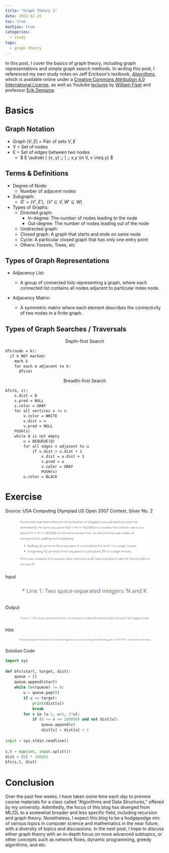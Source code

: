 ```yaml
---
title: "Graph Theory I"
date: 2022-02-25
toc: true
mathjax: true
categories:
  - study
tags:
  - graph theory
---
```


In this post, I cover the basics of graph theory, including graph representations and simple graph search methods. In writing this post, I referenced my own study notes on Jeff Erickson's textbook, [*Algorithms*](https://jeffe.cs.illinois.edu/teaching/algorithms/book/Algorithms-JeffE.pdf), which is available online under a [Creative Commons Attribution 4.0 International License](https://creativecommons.org/licenses/by/4.0/), as well as Youtube [lectures](https://www.youtube.com/watch?v=oDqjPvD54Ss&t=153s) by [William Fiset](https://www.youtube.com/watch?v=oDqjPvD54Ss&t=153s) and professor [Erik Demaine](https://www.youtube.com/watch?v=s-CYnVz-uh4).

# Basics

## Graph Notation

+ Graph $(V,E)$ = Pair of sets $V, E$
+ V = Set of nodes
+ E = Set of edges between two nodes
  + $ E \subset \{ \{x, y\} \;\; | \;\;  x,y \in V, x \neq y\} $



## Terms & Definitions

+ Degree of Node: 
  + Number of adjacent nodes
+ Subgraph:
  + $G' = (V', E'), \;\; (V' \subseteq V, W' \subseteq W)$
+ Types of Graphs:
  + Directed graph:
    + In-degree: The number of nodes leading to the node
    + Out-degree: The number of nodes leading out of the node
  + Undirected graph: 
  + Closed graph: A graph that starts and ends on same node
  + Cycle: A particular closed graph that has only one entry point
  + Others: Forests, Trees, etc





## Types of Graph Representations

+ Adjacency List:
  + A group of connected lists representing a graph, where each connected list contains all nodes adjacent to particular index node. 

+ Adjacency Matrix:
  + A symmetric matrix where each element describes the connectivity of two nodes in a finite graph. 


## Types of Graph Searches / Traversals

$$\text{Depth-first Search}$$

```
dfs(node = k):
  if k NOT marked:
    mark k
    for each m adjacent to k:
      dfs(m)
```
$$$$

$$\text{Breadth-first Search}$$

```
bfs(G, s):
    s.dist = 0
    s.pred = NULL
    s.color = GRAY
    for all vertices v != s
        v.color = WHITE
        v.dist = ∞
        v.pred = NULL
    PUSH(s)
    while Q is not empty
        u = DEQUEUE(Q)
        for all edges v adjacent to u
            if v.dist > u.dist + 1
                v.dist = u.dist + 1
                v.pred = u
                v.color = GRAY
                PUSH(v)
        u.color = BLACK
```


# Exercise

Source: USA Computing Olympiad US Open 2007 Contest, Silver No. 2


<figure class="align-center">
  <img src="/assets/images/john6.png" alt="">
</figure> 



Input

<figure class="align-center">
  <img src="/assets/images/john2.png" alt="">
</figure> 


Output

<figure class="align-center">
  <img src="/assets/images/john3.png" alt="">
</figure> 


Hint

<figure class="align-center">
  <img src="/assets/images/john4.png" alt="">
</figure> 


Solution Code


```python
import sys

def bfs(start, target, dist):
    queue = []
    queue.append(start)
    while len(queue) != 0:
        u = queue.pop(0)
        if u == target:
            print(dist[u])
            break
        for v in [u-1, u+1, 2*u]:
            if (0 <= v <= 100000) and not dist[v]:
                queue.append(v)
                dist[v] = dist[u] + 1

input = sys.stdin.readline()

s,t = map(int, input.split())
dist = [0] * 100001
bfs(s,t, dist)
```

# Conclusion

Over the past few weeks, I have taken some time each day to preview course materials for a class called "Algorithms and Data Structures," offered by my university. Admittedly, the focus of this blog has diverged from ML/DL to a somewhat broader and less specific field, including recursion and graph theory. Nonetheless, I expect this blog to be a hodgepodge mix of various topics in computer science and mathematics in the near future, with a diversity of topics and discussions. In the next post, I hope to discuss either graph theory with an in-depth focus on more advanced subtopics, or other concepts such as network flows, dynamic programming, greedy algorithms, and etc.  
